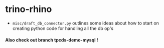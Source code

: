 # trino-rhino

- `misc/draft_db_connector.py` outlines some ideas about how to start on creating python code for handling all the db op's

#### Also check out branch tpcds-demo-mysql !
